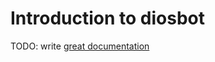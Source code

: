 # Introduction to diosbot

TODO: write [great documentation](http://jacobian.org/writing/what-to-write/)
